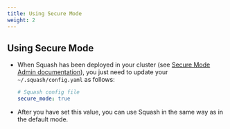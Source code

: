 ```yaml
---
title: Using Secure Mode
weight: 2
---
```


## Using Secure Mode

- When Squash has been deployed in your cluster (see [Secure Mode Admin documentation](../admin)), you just need to update your `~/.squash/config.yaml` as follows:

    ```yaml
    # Squash config file
    secure_mode: true
    ```

- After you have set this value, you can use Squash in the same way as in the default mode.
